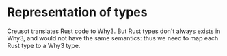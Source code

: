 # Representation of types

Creusot translates Rust code to Why3. But Rust types don't always exists in Why3, and would not have the same semantics: thus we need to map each Rust type to a Why3 type.